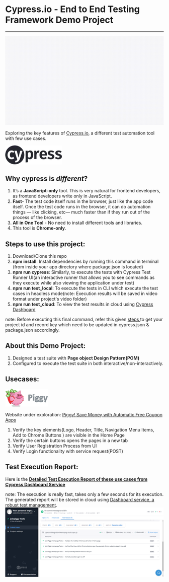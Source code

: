 # Cypress.io - End to End Testing Framework Demo Project
---
![Cypress Demo Project](demo/Execution_Demo.gif)

Exploring the key features of <a href="https://www.cypress.io/">Cypress.io</a>, a different test automation tool with few use cases.

![Cypress Logo](/demo/cypress-logo.png)
## Why cypress is *different*?
1. It’s a **JavaScript-only** tool. This is very natural for frontend developers, as frontend developers write only in JavaScript.
2. **Fast**- The test code itself runs in the browser, just like the app code itself. Once the test code runs in the browser, it can do automation things — like clicking, etc— much faster than if they run out of the process of the browser.
3. **All in One Tool** - No need to install different tools and libraries.
4. This tool is **Chrome-only**.

## Steps to use this project:
1. Download/Clone this repo
2. **npm install**: Install dependencies by running this command in terminal (from inside your app directory where package.json is located)
3. **npm run cypress**: Similarly, to execute the tests with Cypress Test Runner UI(an interactive runner that allows you to see commands as they execute while also viewing the application under test)
3. **npm run test_local**: To execute the tests in CLI which execute the test cases in headless mode(note: Execution results will be saved in video format under project's video folder)
4. **npm run test_cloud**: To view the test results in cloud using <a href="https://dashboard.cypress.io/">Cypress Dashboard</a>

note: Before executing this final command, refer this given <a href="https://docs.cypress.io/faq/questions/dashboard-faq.html#How-do-I-record-my-tests"> steps </a> to get your project id and record key which need to be updated in cypress.json & package.json accordingly.

## About this Demo Project:
1. Designed a test suite with **Page object Design Pattern(POM)**
2. Configured to execute the test suite in both interactive/non-interactively.

## Usecases: 
![Piggy Logo](/demo/piggy_logo.gif)

Website under exploration: <a href="https://www.joinpiggy.com/">Piggy! Save Money with Automatic Free Coupon Apps</a>
1. Verify the key elements(Logo, Header, Title, Navigation Menu Items, Add to Chrome Buttons ) are visible in the Home Page 
2. Verify the certain buttons opens the pages in a new tab
3. Verify User Registration Process from UI
4. Verify Login functionality with service request(POST)

## Test Execution Report:
Here is the <a href="https://dashboard.cypress.io/projects/6i1fuw/runs/1/test-results">**Detailed Test Execution Report of these use cases from Cypress Dashboard Service**</a>

note: The execution is really fast, takes only a few seconds for its execution. The generated report will be stored in cloud using <a href="https://docs.cypress.io/faq/questions/dashboard-faq.html#article">Dashboard service, a robust test management</a>.
![Execution Report](/demo/Execution_Result.png)
